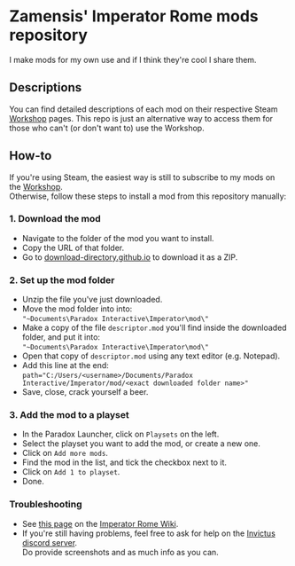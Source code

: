 # Zamensis' Imperator Rome mods repository

I make mods for my own use and if I think they're cool I share them.

## Descriptions

You can find detailed descriptions of each mod on their respective Steam [Workshop](https://steamcommunity.com/profiles/76561198029731898/myworkshopfiles/?appid=859580) pages.
This repo is just an alternative way to access them for those who can't (or don't want to) use the Workshop.

## How-to

If you're using Steam, the easiest way is still to subscribe to my mods on the [Workshop](https://steamcommunity.com/profiles/76561198029731898/myworkshopfiles/?appid=859580).\
Otherwise, follow these steps to install a mod from this repository manually:

### 1. Download the mod

* Navigate to the folder of the mod you want to install.
* Copy the URL of that folder.
* Go to [download-directory.github.io](https://download-directory.github.io/) to download it as a ZIP.

### 2. Set up the mod folder

* Unzip the file you've just downloaded.
* Move the mod folder into into:\
`"~Documents\Paradox Interactive\Imperator\mod\"`
* Make a copy of the file `descriptor.mod` you'll find inside the downloaded folder, and put it into:\
`"~Documents\Paradox Interactive\Imperator\mod\"`
* Open that copy of `descriptor.mod` using any text editor (e.g. Notepad).
* Add this line at the end:\
`path="C:/Users/<username>/Documents/Paradox Interactive/Imperator/mod/<exact downloaded folder name>"`
* Save, close, crack yourself a beer.

### 3. Add the mod to a playset

* In the Paradox Launcher, click on `Playsets` on the left.
* Select the playset you want to add the mod, or create a new one.
* Click on `Add more mods`.
* Find the mod in the list, and tick the checkbox next to it.
* Click on `Add 1 to playset`.
* Done.

### Troubleshooting

* See [this page](https://imperator.paradoxwikis.com/Mods) on the [Imperator Rome Wiki](https://imperator.paradoxwikis.com).
* If you're still having problems, feel free to ask for help on the [Invictus discord server](https://discord.gg/YM82a5Ak).\
Do provide screenshots and as much info as you can.